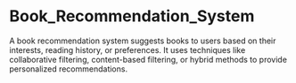 # Book_Recommendation_System
A book recommendation system suggests books to users based on their interests, reading history, or preferences. It uses techniques like collaborative filtering, content-based filtering, or hybrid methods to provide personalized recommendations.
